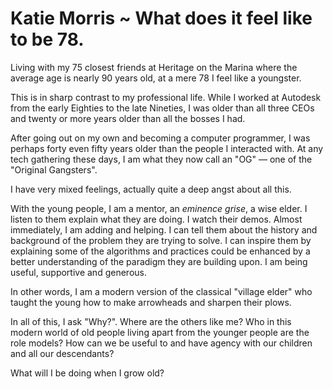 # Katie Morris ~ What does it feel like to be 78.

Living with my 75 closest friends at Heritage on the Marina where the average age is nearly 90 years old, at a mere 78 I feel like a youngster.

This is in sharp contrast to my professional life. While I worked at Autodesk from the early Eighties to the late Nineties, I was older than all three CEOs and twenty or more years older than all the bosses I had.

After going out on my own and becoming a computer programmer, I was perhaps forty even fifty years older than the people I interacted with. At any tech gathering these days, I am what they now call an "OG" — one of the "Original Gangsters".

I have very mixed feelings, actually quite a deep angst about all this.

With the young people, I am a mentor, an _eminence grise_, a wise elder. I listen to them explain what they are doing. I watch their demos. Almost immediately, I am adding and helping. I can tell them about the history and background of the problem they are trying to solve. I can inspire them by explaining some of the algorithms and practices could be enhanced by a better understanding of the paradigm they are building upon. I am being useful, supportive and generous.

In other words, I am a modern version of the classical "village elder" who taught the young how to make arrowheads and sharpen their plows.

In all of this, I ask "Why?". Where are the others like me? Who in this modern world of old people living apart from the younger people are the role models? How can we be useful to and have agency with our children and all our descendants?

What will I be doing when I grow old?
